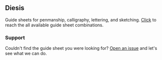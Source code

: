 ## Diesis

Guide sheets for penmanship, calligraphy, lettering, and sketching.
[Click](https://github.com/alaturka/diesis/tree/master/docs/sheets) to reach the all available guide sheet combinations.

### Support

Couldn't find the guide sheet you were looking for?  [Open an
issue](https://github.com/alaturka/diesis/issues/new/choose) and let's see what we can do.
